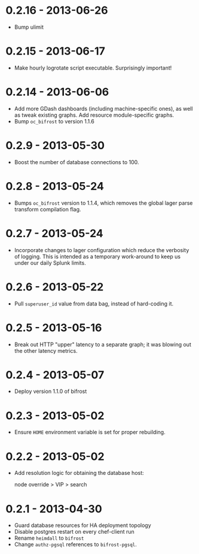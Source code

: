 # 0.2.16 - 2013-06-26
- Bump ulimit

# 0.2.15 - 2013-06-17
- Make hourly logrotate script executable.  Surprisingly important!

# 0.2.14 - 2013-06-06
- Add more GDash dashboards (including machine-specific ones), as well
  as tweak existing graphs.  Add resource module-specific graphs.
- Bump `oc_bifrost` to version 1.1.6

# 0.2.9 - 2013-05-30
- Boost the number of database connections to 100.

# 0.2.8 - 2013-05-24
- Bumps `oc_bifrost` version to 1.1.4, which removes the global lager
  parse transform compilation flag.

# 0.2.7 - 2013-05-24
- Incorporate changes to lager configuration which reduce the
  verbosity of logging.  This is intended as a temporary work-around
  to keep us under our daily Splunk limits.

# 0.2.6 - 2013-05-22
- Pull `superuser_id` value from data bag, instead of hard-coding it.

# 0.2.5 - 2013-05-16
- Break out HTTP "upper" latency to a separate graph; it was blowing
  out the other latency metrics.

# 0.2.4 - 2013-05-07
- Deploy version 1.1.0 of bifrost

# 0.2.3 - 2013-05-02
- Ensure `HOME` environment variable is set for proper rebuilding.

# 0.2.2 - 2013-05-02
- Add resolution logic for obtaining the database host:

  node override > VIP > search

# 0.2.1 - 2013-04-30
- Guard database resources for HA deployment topology
- Disable postgres restart on every chef-client run
- Rename `heimdall` to `bifrost`
- Change `authz-pgsql` references to `bifrost-pgsql`.
